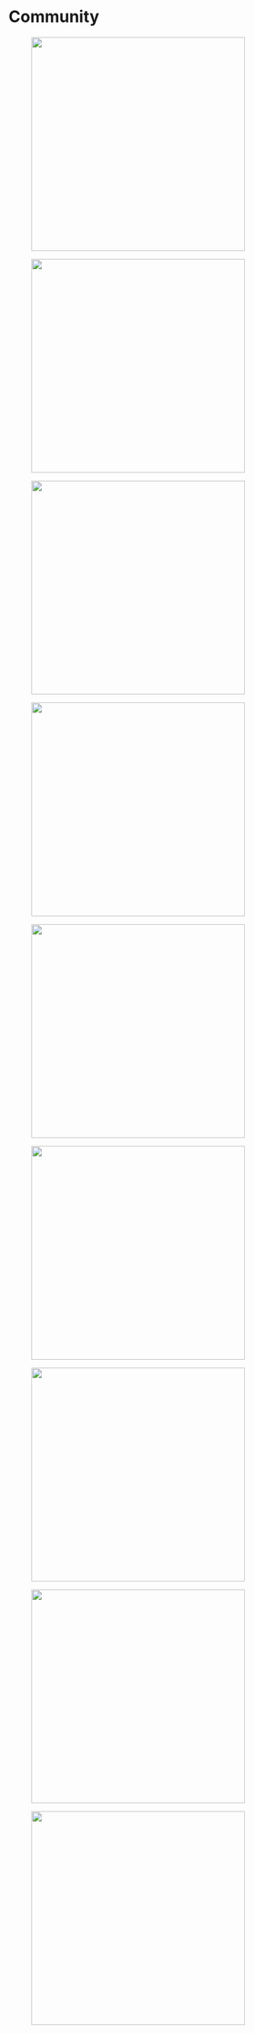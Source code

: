 # Community

<div>

<figure><img src="../../.gitbook/assets/Contract ZKSync.png" alt="" width="375"><figcaption></figcaption></figure>

<figure><img src="../../.gitbook/assets/Laptop.png" alt="" width="375"><figcaption></figcaption></figure>

</div>

<div>

<figure><img src="../../.gitbook/assets/Rocket Zk Emission.png" alt="" width="375"><figcaption></figcaption></figure>

<figure><img src="../../.gitbook/assets/Rocket Zk.png" alt="" width="375"><figcaption></figcaption></figure>

</div>

<div>

<figure><img src="../../.gitbook/assets/Spheres.png" alt="" width="375"><figcaption></figcaption></figure>

<figure><img src="../../.gitbook/assets/ZK Robot Without Emission.png" alt="" width="375"><figcaption></figcaption></figure>

</div>

<div>

<figure><img src="../../.gitbook/assets/ZK Robot.png" alt="" width="375"><figcaption></figcaption></figure>

<figure><img src="../../.gitbook/assets/Zk Sync Logo 01.png" alt="" width="375"><figcaption></figcaption></figure>

</div>

<div>

<figure><img src="../../.gitbook/assets/Zk Sync Logo.png" alt="" width="375"><figcaption></figcaption></figure>
 
</div>
